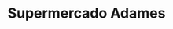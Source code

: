 ---
title: "Supermercado Adames"
url: /santo-domingo-oeste/supermercado-adames/
shop: Lebensmittel
---